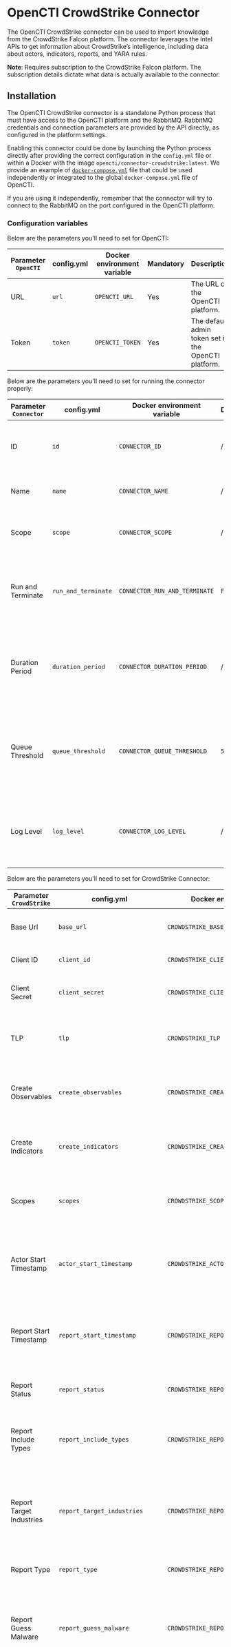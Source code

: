 # OpenCTI CrowdStrike Connector

The OpenCTI CrowdStrike connector can be used to import knowledge from the CrowdStrike
Falcon platform. The connector leverages the Intel APIs to get information about
CrowdStrike’s intelligence, including data about actors, indicators, reports, and YARA
rules.

**Note**: Requires subscription to the CrowdStrike Falcon platform. The subscription
details dictate what data is actually available to the connector.

## Installation

The OpenCTI CrowdStrike connector is a standalone Python process that must have access
to the OpenCTI platform and the RabbitMQ. RabbitMQ credentials and connection parameters
are provided by the API directly, as configured in the platform settings.

Enabling this connector could be done by launching the Python process directly after
providing the correct configuration in the `config.yml` file or within a Docker with
the image `opencti/connector-crowdstrike:latest`. We provide an example of
[`docker-compose.yml`](docker-compose.yml) file that could be used independently or
integrated to the global `docker-compose.yml` file of OpenCTI.

If you are using it independently, remember that the connector will try to connect to
the RabbitMQ on the port configured in the OpenCTI platform.

### Configuration variables

Below are the parameters you'll need to set for OpenCTI:

| Parameter `OpenCTI` | config.yml  | Docker environment variable | Mandatory | Description                                          |
|---------------------|-------------|-----------------------------|-----------|------------------------------------------------------|
| URL                 | `url`       | `OPENCTI_URL`               | Yes       | The URL of the OpenCTI platform.                     |
| Token               | `token`     | `OPENCTI_TOKEN`             | Yes       | The default admin token set in the OpenCTI platform. |

Below are the parameters you'll need to set for running the connector properly:

| Parameter `Connector` | config.yml          | Docker environment variable   | Default | Mandatory | Example                                | Description                                                                                      |
|-----------------------|---------------------|-------------------------------|---------|-----------|----------------------------------------|--------------------------------------------------------------------------------------------------|
| ID                    | `id`                | `CONNECTOR_ID`                | /       | Yes       | `fe418972-1b42-42c9-a665-91544c1a9939` | A unique `UUIDv4` identifier for this connector instance.                                        |
| Name                  | `name`              | `CONNECTOR_NAME`              | /       | Yes       | `CrowdStrike`                          | Full name of the connector : `CrowdStrike`.                                                      |
| Scope                 | `scope`             | `CONNECTOR_SCOPE`             | /       | Yes       | `crowdStrike`                          | Must be `crowdStrike`, not used in this connector.                                               |
| Run and Terminate     | `run_and_terminate` | `CONNECTOR_RUN_AND_TERMINATE` | `False` | No        | /                                      | Launch the connector once if set to True. Takes 2 available values: `True` or `False`.           |
| Duration Period       | `duration_period`   | `CONNECTOR_DURATION_PERIOD`   | /       | Yes       | `PT30M`                                | Determines the time interval between each launch of the connector in ISO 8601, ex: .             |
| Queue Threshold       | `queue_threshold`   | `CONNECTOR_QUEUE_THRESHOLD`   | `500`   | No        | /                                      | Used to determine the limit (RabbitMQ) in MB at which the connector must go into buffering mode. |
| Log Level             | `log_level`         | `CONNECTOR_LOG_LEVEL`         | /       | Yes       | `error`                                | Determines the verbosity of the logs. Options are `debug`, `info`, `warn`, or `error`.           |

Below are the parameters you'll need to set for CrowdStrike Connector:

| Parameter `CrowdStrike`       | config.yml                      | Docker environment variable                 | Default                       | Mandatory | Example                                                              | Description                                                                                                        |
|-------------------------------|---------------------------------|---------------------------------------------|-------------------------------|-----------|----------------------------------------------------------------------|--------------------------------------------------------------------------------------------------------------------|
| Base Url                      | `base_url`                      | `CROWDSTRIKE_BASE_URL`                      | `https://api.crowdstrike.com` | No        | /                                                                    | The base URL for the CrowdStrike APIs.                                                                             |
| Client ID                     | `client_id`                     | `CROWDSTRIKE_CLIENT_ID`                     | `ChangeMe`                    | Yes       | `ChangeMe`                                                           | The CrowdStrike API client ID.                                                                                     |
| Client Secret                 | `client_secret`                 | `CROWDSTRIKE_CLIENT_SECRET`                 | `ChangeMe`                    | Yes       | `ChangeMe`                                                           | The CrowdStrike API client secret.                                                                                 |
| TLP                           | `tlp`                           | `CROWDSTRIKE_TLP`                           | `amber+strict`                | No        | /                                                                    | The TLP marking used for the imported objects in the OpenCTI.                                                      |
| Create Observables            | `create_observables`            | `CROWDSTRIKE_CREATE_OBSERVABLES`            | /                             | Yes       | `true`                                                               | If true then observables will be created from the CrowdStrike indicators.                                          |
| Create Indicators             | `create_indicators`             | `CROWDSTRIKE_CREATE_INDICATORS`             | /                             | Yes       | `true`                                                               | If true then indicators will be created from the CrowdStrike indicators.                                           |
| Scopes                        | `scopes`                        | `CROWDSTRIKE_SCOPES`                        | /                             | Yes       | `actor,report,indicator,yara_master,snort_suricata_master`           | The scopes defines what data will be imported from the CrowdStrike.                                                |
| Actor Start Timestamp         | `actor_start_timestamp`         | `CROWDSTRIKE_ACTOR_START_TIMESTAMP`         | /                             | Yes       | `0`                                                                  | The Actors created after this timestamp will be imported. Timestamp in UNIX Epoch time, UTC.                       |
| Report Start Timestamp        | `report_start_timestamp`        | `CROWDSTRIKE_REPORT_START_TIMESTAMP`        | /                             | Yes       | `0`                                                                  | The Reports created after this timestamp will be imported. Timestamp in UNIX Epoch time, UTC.                      |
| Report Status                 | `report_status`                 | `CROWDSTRIKE_REPORT_STATUS`                 | /                             | Yes       | `New`                                                                | The status of imported reports in the OpenCTI.                                                                     |
| Report Include Types          | `report_include_types`          | `CROWDSTRIKE_REPORT_INCLUDE_TYPES`          | /                             | Yes       | `notice,tipper,intelligence report,periodic report`                  | The types of Reports included in the import. The types are defined by the CrowdStrike.                             |
| Report Target Industries      | `report_target_industries`      | `CROWDSTRIKE_REPORT_TARGET_INDUSTRIES`      | /                             | Yes       | `defense,aviation,aerospace,government,military,national government` | The reports to be imported must contain this industry/sector. The industry's names are defined by the CrowdStrike. |
| Report Type                   | `report_type`                   | `CROWDSTRIKE_REPORT_TYPE`                   | /                             | Yes       | `threat-report`                                                      | The type of imported reports in the OpenCTI.                                                                       |
| Report Guess Malware          | `report_guess_malware`          | `CROWDSTRIKE_REPORT_GUESS_MALWARE`          | /                             | Yes       | `false`                                                              | The Report tags are used to guess (queries malwares in the OpenCTI) malwares related to the given Report.          |
| Indicator Start Timestamp     | `indicator_start_timestamp`     | `CROWDSTRIKE_INDICATOR_START_TIMESTAMP`     | /                             | Yes       | `0`                                                                  | The Indicators published after this timestamp will be imported. Timestamp in UNIX Epoch time, UTC.                 |
| Indicator Exclude Types       | `indicator_exclude_types`       | `CROWDSTRIKE_INDICATOR_EXCLUDE_TYPES`       | /                             | Yes       | `hash_ion,hash_md5,hash_sha1`                                        | The types of Indicators excluded from the import. The types are defined by the CrowdStrike.                        |
| Indicator Low Score           | `indicator_low_score`           | `CROWDSTRIKE_INDICATOR_LOW_SCORE`           | /                             | No        | `40`                                                                 | If any of the low score labels are found on the indicator then this value is used as a score.                      |
| Indicator Low Score Labels    | `indicator_low_score_labels`    | `CROWDSTRIKE_INDICATOR_LOW_SCORE_LABELS`    | /                             | No        | `MaliciousConfidence/Low` or `MaliciousConfidence/Medium`            | The labels used to determine the low score indicators.                                                             |
| Indicator Medium Score        | `indicator_medium_score`        | `CROWDSTRIKE_INDICATOR_MEDIUM_SCORE`        | /                             | No        | `60`                                                                 | If any of the low score labels are found on the indicator then this value is used as a score.                      |
| Indicator Medium Score Labels | `indicator_medium_score_labels` | `CROWDSTRIKE_INDICATOR_MEDIUM_SCORE_LABELS` | /                             | No        | `MaliciousConfidence/Medium`                                         | The labels used to determine the low score indicators.                                                             |
| Indicator High Score          | `indicator_high_score`          | `CROWDSTRIKE_INDICATOR_HIGH_SCORE`          | /                             | No        | `80`                                                                 | If any of the low score labels are found on the indicator then this value is used as a score.                      |
| Indicator High Score Labels   | `indicator_high_score_labels`   | `CROWDSTRIKE_INDICATOR_HIGH_SCORE_LABELS`   | /                             | No        | `MaliciousConfidence/High`                                           | The labels used to determine the low score indicators.                                                             |
| Indicator Unwanted Labels     | `indicator_unwanted_labels`     | `CROWDSTRIKE_INDICATOR_UNWANTED_LABELS`     | /                             | No        | /                                                                    | Indicators to be excluded from import based on the labels affixed to them.                                         |

**Note**: It is not recommended to use the default value `0` for configuration parameters `report_start_timestamp` and `indicator_start_timestamp` because of the large data volumes.

### RabbitMQ Configuration

When using RabbitMQ 4.0+ (the default version in [OpenCTI's docker-compose](https://github.com/OpenCTI-Platform/docker/blob/master/docker-compose.yml)), you need to increase the default message size limit to accommodate larger CrowdStrike intelligence data. RabbitMQ 4.0 defaults to a 16MB message limit, but CrowdStrike data often exceeds this size.

Add the following environment variable to your RabbitMQ container:

```
RABBITMQ_SERVER_ADDITIONAL_ERL_ARGS="-rabbit max_message_size 100000000"
```

Here is an example of the docker-compose file updated with that value:

```
  rabbitmq:
    image: rabbitmq:4.0-management
    environment:
      - RABBITMQ_DEFAULT_USER=${RABBITMQ_DEFAULT_USER}
      - RABBITMQ_DEFAULT_PASS=${RABBITMQ_DEFAULT_PASS}
      - RABBITMQ_NODENAME=rabbit01@localhost
      - RABBITMQ_SERVER_ADDITIONAL_ERL_ARGS="-rabbit max_message_size 100000000"
    volumes:
      - amqpdata:/var/lib/rabbitmq
    restart: always
    healthcheck:
      test: rabbitmq-diagnostics -q ping
      interval: 30s
      timeout: 30s
      retries: 3
```

## Known Issues and Workarounds for Crowdstrike Connector Scopes

### Issue

The Crowdstrike connector offers multiple scopes for data ingestion: 
- **actor**
- **report**
- **indicator**
- **yara_master**

When the `yara_master` scope is enabled simultaneously with other scopes (i.e., `actor`, `report`, and `indicator`), ingestion speed can significantly slow down. Additionally, due to the large volume of data (about 13GB) in `yara_master` and lack of pagination, the connector state may not update accurately.

### Root Cause
The `yara_master` scope imports a high volume of data. Since pagination is not available, this overwhelms the connector when combined with other scopes, leading to:
- Slow ingestion performance.
- Incomplete or inaccurate updates to the connector state.

### Workaround
To address this issue, set up two separate Crowdstrike connectors, each dedicated to specific scopes:

1. **Primary Connector**:
   - Scopes: `actor`, `report`, and `indicator`
   - This connector will handle the main threat intelligence data without `yara_master` data, ensuring timely ingestion and accurate updates.

2. **Secondary Connector**:
   - Scope: `yara_master` only
   - This connector will handle `yara_master` data independently, which allows it to manage the high data volume without interfering with the ingestion of other scope data.

### Summary

By isolating the `yara_master` scope in a dedicated connector, you avoid slow ingestion rates and inaccurate state updates, ensuring efficient and stable data processing across all scopes.